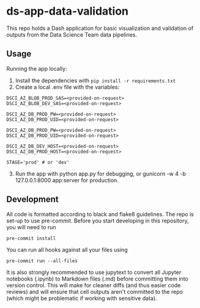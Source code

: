 # ds-app-data-validation

This repo holds a Dash application for basic visualization and validation of outputs from the Data Science Team data pipelines.

## Usage

Running the app locally:

1. Install the dependencies with `pip install -r requirements.txt`
2. Create a local .env file with the variables:

```
DSCI_AZ_BLOB_PROD_SAS=<provided-on-request>
DSCI_AZ_BLOB_DEV_SAS=<provided-on-request>

DSCI_AZ_DB_PROD_PW=<provided-on-request>
DSCI_AZ_DB_PROD_UID=<provided-on-request>

DSCI_AZ_DB_PROD_PW=<provided-on-request>
DSCI_AZ_DB_PROD_UID=<provided-on-request>

DSCI_AZ_DB_DEV_HOST=<provided-on-request>
DSCI_AZ_DB_PROD_HOST=<provided-on-request>

STAGE='prod' # or 'dev'
```

3. Run the app with python app.py for debugging, or gunicorn -w 4 -b 127.0.0.1:8000 app:server for production.

## Development

All code is formatted according to black and flake8 guidelines. The repo is set-up to use pre-commit. Before you start developing in this repository, you will need to run

```
pre-commit install
```

You can run all hooks against all your files using

```
pre-commit run --all-files
```

It is also strongly recommended to use jupytext to convert all Jupyter notebooks (.ipynb) to Markdown files (.md) before committing them into version control. This will make for cleaner diffs (and thus easier code reviews) and will ensure that cell outputs aren't committed to the repo (which might be problematic if working with sensitive data).

